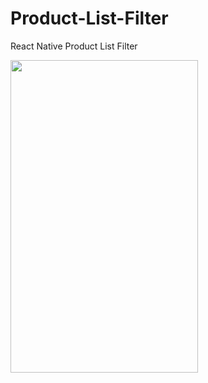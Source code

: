 # Product-List-Filter
React Native Product List Filter

<img src="https://github.com/Selahaddin64/Product-List-Filter/blob/main/gif/ProductList.gif" width="300" height="500">
